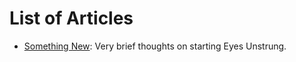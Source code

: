 # List of Articles 

* [Something New](something_new.md): 
  Very brief thoughts on starting Eyes Unstrung.
